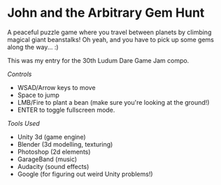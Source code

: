John and the Arbitrary Gem Hunt
====

A peaceful puzzle game where you travel between planets by climbing magical giant beanstalks! Oh yeah, and you have to pick up some gems along the way... :) 

This was my entry for the 30th Ludum Dare Game Jam compo.

*Controls* 
- WSAD/Arrow keys to move 
- Space to jump 
- LMB/Fire to plant a bean (make sure you're looking at the ground!) 
- ENTER to toggle fullscreen mode. 

*Tools Used* 
- Unity 3d (game engine) 
- Blender (3d modelling, texturing) 
- Photoshop (2d elements) 
- GarageBand (music) 
- Audacity (sound effects) 
- Google (for figuring out weird Unity problems!) 
